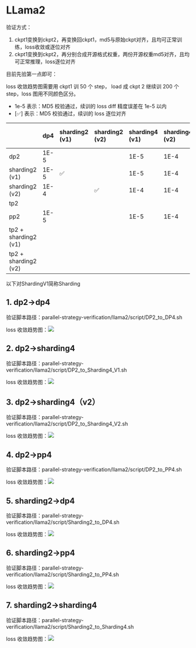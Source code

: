 # LLama2


验证方式：

1. ckpt1变换到ckpt2，再变换回ckpt1，md5与原始ckpt对齐，且均可正常训练，loss收敛或逐位对齐
2. ckpt1变换到ckpt2，再分别合成开源格式权重，两份开源权重md5对齐，且均可正常推理，loss逐位对齐

目前先验第一点即可：

loss 收敛趋势图需要用 ckpt1 训 50 个 step， load 成 ckpt 2 继续训 200 个 step，loss 图用不同颜色区分。

* 1e-5 表示：MD5 校验通过，续训的 loss diff 精度误差在 1e-5 以内
*  [✅] 表示：MD5 校验通过，续训的 loss 逐位对齐

|  | dp4 | sharding2 (v1) | sharding2 (v2) | sharding4 (v1) | sharding4 (v2) | tp4 | pp4 | tp2 + sharding2 (v1) | tp2 + sharding2 (v2) |
| :--- | :--- | :--- | :--- | :--- | :--- | :--- | :--- | :--- | :--- |
| dp2 | 1E-5 |  |  | 1E-5 | 1E-4 |  | 1E-5 |  |
| sharding2 (v1) | 1E-5 | ✅ |  | 1E-5 | 1E-4 |  | 1E-5 |  |
| sharding2 (v2) | 1E-4 |  | ✅ | 1E-4 | 1E-4 |  | 1E-4 |  |
| tp2 |  |  |  |  |  |  |  |  |
| pp2 | 1E-5 |  |  | 1E-5 | 1E-4 |  | ✅ |  |
| tp2 + sharding2 (v1) |  |  |  |  |  |  |  |  |
| tp2 + sharding2 (v2) |  |  |  |  |  |  |  |  |

以下对ShardingV1简称Sharding

## 1. dp2->dp4

验证脚本路径：parallel-strategy-verification/llama2/script/DP2_to_DP4.sh

loss 收敛趋势图：![](./loss_image/DP2_to_DP4.png)

## 2. dp2->sharding4

验证脚本路径：parallel-strategy-verification/llama2/script/DP2_to_Sharding4_V1.sh

loss 收敛趋势图：![](./loss_image/DP2_to_Sharding4.png)

## 3. dp2->sharding4（v2）

验证脚本路径：parallel-strategy-verification/llama2/script/DP2_to_Sharding4_V2.sh

loss 收敛趋势图：![](./loss_image/DP2_to_Sharding4_V2.png)

## 4. dp2->pp4

验证脚本路径：parallel-strategy-verification/llama2/script/DP2_to_PP4.sh

loss 收敛趋势图：![](./loss_image/DP2_to_PP4.png)

## 5. sharding2->dp4

验证脚本路径：parallel-strategy-verification/llama2/script/Sharding2_to_DP4.sh

loss 收敛趋势图：![](./loss_image/Sharding2_to_DP4.png)

## 6. sharding2->pp4

验证脚本路径：parallel-strategy-verification/llama2/script/Sharding2_to_PP4.sh

loss 收敛趋势图：![](./loss_image/Sharding2_to_PP4.png)

## 7. sharding2->sharding4

验证脚本路径：parallel-strategy-verification/llama2/script/Sharding2_to_Sharding4.sh

loss 收敛趋势图：![](./loss_image/Sharding2_to_Sharding4.png)